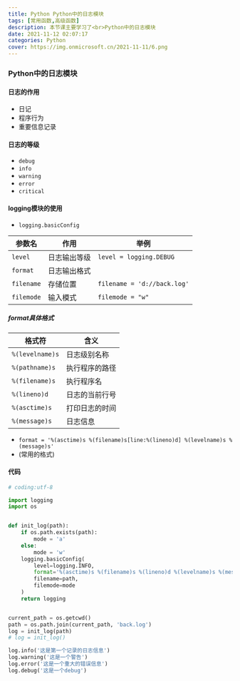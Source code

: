 ```yaml
---
title: Python Python中的日志模块
tags: [常用函数,高级函数]
description: 本节课主要学习了<br>Python中的日志模块
date: 2021-11-12 02:07:17
categories: Python
cover: https://img.onmicrosoft.cn/2021-11-11/6.png
---
```


### Python中的日志模块

#### 日志的作用

- 日记
- 程序行为
- 重要信息记录

#### 日志的等级

- `debug`
- `info`
- `warning`
- `error`
- `critical`

#### logging模块的使用

- `logging.basicConfig`

| 参数名     | 作用         | 举例                        |
| ---------- | ------------ | --------------------------- |
| `level`    | 日志输出等级 | `level = logging.DEBUG`     |
| `format`   | 日志输出格式 |                             |
| `filename` | 存储位置     | `filename = 'd://back.log'` |
| `filemode` | 输入模式     | `filemode = "w"`            |

##### format具体格式

| 格式符          | 含义           |
| --------------- | -------------- |
| `%(levelname)s` | 日志级别名称   |
| `%(pathname)s`  | 执行程序的路径 |
| `%(filename)s`  | 执行程序名     |
| `%(lineno)d`    | 日志的当前行号 |
| `%(asctime)s`   | 打印日志的时间 |
| `%(message)s`   | 日志信息       |

- `format = '%(asctime)s %(filename)s[line:%(lineno)d] %(levelname)s %(message)s'`
- (常用的格式)

#### 代码

```python
# coding:utf-8

import logging
import os


def init_log(path):
    if os.path.exists(path):
        mode = 'a'
    else:
        mode = 'w'
    logging.basicConfig(
        level=logging.INFO,
        format='%(asctime)s %(filename)s %(lineno)d %(levelname)s %(message)s',
        filename=path,
        filemode=mode
    )
    return logging


current_path = os.getcwd()
path = os.path.join(current_path, 'back.log')
log = init_log(path)
# log = init_log()

log.info('这是第一个记录的日志信息')
log.warning('这是一个警告')
log.error('这是一个重大的错误信息')
log.debug('这是一个debug')
```
